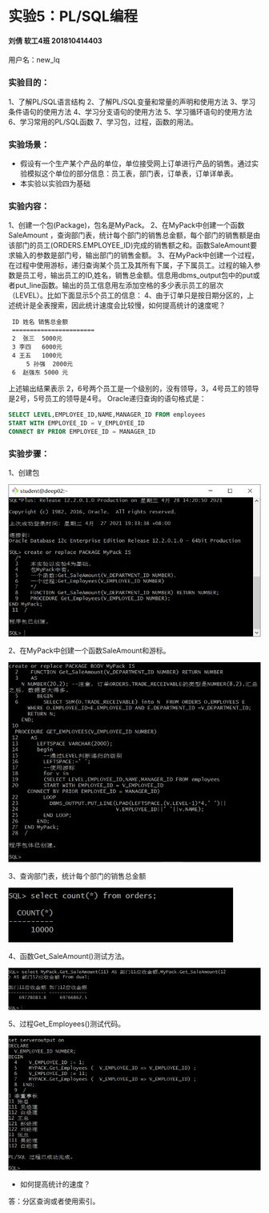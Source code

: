 # 实验5：PL/SQL编程
#### 刘倩 软工4班 201810414403
用户名：new_lq
### 实验目的：
1、了解PL/SQL语言结构
2、了解PL/SQL变量和常量的声明和使用方法
3、学习条件语句的使用方法
4、学习分支语句的使用方法
5、学习循环语句的使用方法
6、学习常用的PL/SQL函数
7、学习包，过程，函数的用法。

### 实验场景：
* 假设有一个生产某个产品的单位，单位接受网上订单进行产品的销售。通过实验模拟这个单位的部分信息：员工表，部门表，订单表，订单详单表。
* 本实验以实验四为基础
### 实验内容：
1、创建一个包(Package)，包名是MyPack。
2、在MyPack中创建一个函数SaleAmount ，查询部门表，统计每个部门的销售总金额，每个部门的销售额是由该部门的员工(ORDERS.EMPLOYEE_ID)完成的销售额之和。函数SaleAmount要求输入的参数是部门号，输出部门的销售金额。
3、在MyPack中创建一个过程，在过程中使用游标，递归查询某个员工及其所有下属，子下属员工。过程的输入参数是员工号，输出员工的ID,姓名，销售总金额。信息用dbms_output包中的put或者put_line函数。输出的员工信息用左添加空格的多少表示员工的层次（LEVEL）。比如下面显示5个员工的信息：
4、由于订单只是按日期分区的，上述统计是全表搜索，因此统计速度会比较慢，如何提高统计的速度呢？
```
 ID 姓名 销售总金额
 =======================
 2  张三  5000元
 3 李四   6000元
 4 王五   1000元
     5 孙强  2000元
 6  赵强东 5000 元
```
上述输出结果表示 2，6号两个员工是一个级别的，没有领导，3，4号员工的领导是2号，5号员工的领导是4号。 Oracle递归查询的语句格式是：
```sql
SELECT LEVEL,EMPLOYEE_ID,NAME,MANAGER_ID FROM employees 
START WITH EMPLOYEE_ID = V_EMPLOYEE_ID 
CONNECT BY PRIOR EMPLOYEE_ID = MANAGER_ID
```

### 实验步骤：
1、创建包

![1](./1.png)

2、在MyPack中创建一个函数SaleAmount和游标。

![2](./2.png)

3、查询部门表，统计每个部门的销售总金额

![3](./3.png)

4、函数Get_SaleAmount()测试方法。

![4](./4.png)

5、过程Get_Employees()测试代码。

![5](./5.png)

* 如何提高统计的速度？

答：分区查询或者使用索引。